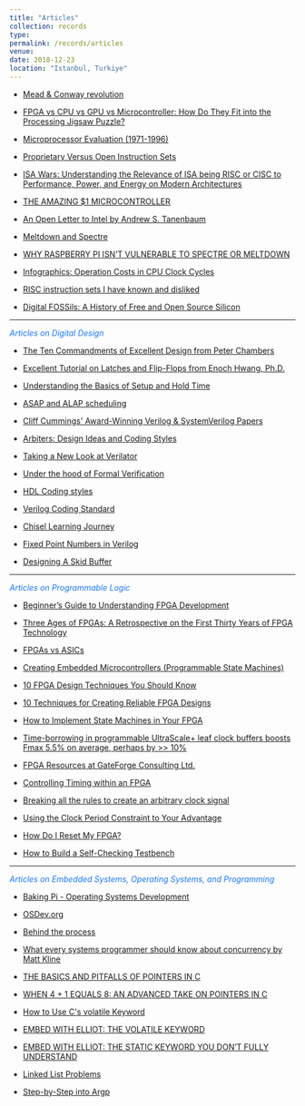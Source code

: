 ```yaml
---
title: "Articles"
collection: records
type: 
permalink: /records/articles
venue: 
date: 2018-12-23
location: "Istanbul, Turkiye"
---
```


* [Mead & Conway revolution](https://en.wikipedia.org/wiki/Mead_%26_Conway_revolution)

* [FPGA vs CPU vs GPU vs Microcontroller: How Do They Fit into the Processing Jigsaw Puzzle?](https://www.arrow.com/en/research-and-events/articles/fpga-vs-cpu-vs-gpu-vs-microcontroller)

* [Microprocessor Evaluation (1971-1996)](http://abdullahyildiz.github.io/files/Microprocessor_Evolution_Poster.jpg)

* [Proprietary Versus Open Instruction Sets](http://abdullahyildiz.github.io/files/07542457.pdf)

* [ISA Wars: Understanding the Relevance of ISA being RISC or CISC to Performance, Power, and Energy on Modern Architectures](http://abdullahyildiz.github.io/files/isa_wars.pdf)

* [THE AMAZING $1 MICROCONTROLLER](https://jaycarlson.net/microcontrollers/)

* [An Open Letter to Intel by Andrew S. Tanenbaum](http://www.cs.vu.nl/~ast/intel/)

* [Meltdown and Spectre](https://meltdownattack.com/)

* [WHY RASPBERRY PI ISN’T VULNERABLE TO SPECTRE OR MELTDOWN](https://www.raspberrypi.org/blog/why-raspberry-pi-isnt-vulnerable-to-spectre-or-meltdown/)

* [Infographics: Operation Costs in CPU Clock Cycles](http://ithare.com/infographics-operation-costs-in-cpu-clock-cycles/)

* [RISC instruction sets I have known and disliked](https://www.jwhitham.org/2016/02/risc-instruction-sets-i-have-known-and.html)

* [Digital FOSSils: A History of Free and Open Source Silicon](https://abopen.com/news/digital-fossils-a-history-of-free-and-open-source-silicon/)

<hr>

<span style="color:#1a75ff"> *Articles on Digital Design* </span>

* [The Ten Commandments of Excellent Design from Peter Chambers](http://abdullahyildiz.github.io/files/peter_chambers_10_commandments.pdf)

* [Excellent Tutorial on Latches and Flip-Flops from Enoch Hwang, Ph.D.](http://abdullahyildiz.github.io/files/flipflops.pdf)

* [Understanding the Basics of Setup and Hold Time](http://abdullahyildiz.github.io/files/Understanding-the-basics-of-setup-and-hold-time.pdf)

* [ASAP and ALAP scheduling](http://abdullahyildiz.github.io/files/asap_alap.pdf)

* [Cliff Cummings' Award-Winning Verilog & SystemVerilog Papers](http://www.sunburst-design.com/papers/)

* [Arbiters: Design Ideas and Coding Styles](http://abdullahyildiz.github.io/files/Arbiters-Design_Ideas_and_Coding_Styles.pdf)

* [Taking a New Look at Verilator](http://zipcpu.com/blog/2017/06/21/looking-at-verilator.html)

* [Under the hood of Formal Verification](https://tomverbeure.github.io/rtl/2019/01/04/Under-the-Hood-of-Formal-Verification.html)

* [HDL Coding styles](https://www.edn.com/electronics-blogs/ic-designer-s-corner/4441866/VHDL-Coding-styles)

* [Verilog Coding Standard](http://fpgacpu.ca/fpga/verilog.html)

* [Chisel Learning Journey](https://github.com/Intensivate/learning-journey)

* [Fixed Point Numbers in Verilog](https://timetoexplore.net/blog/fixed-point-numbers-in-verilog)

* [Designing A Skid Buffer](http://fpgacpu.ca/fpga/skid_buffer.html)

<hr>

<span style="color:#1a75ff"> *Articles on Programmable Logic* </span>

* [Beginner’s Guide to Understanding FPGA Development](https://www.eeweb.com/profile/gina-smith/articles/beginners-guide-to-understanding-fpga-development)

* [Three Ages of FPGAs: A Retrospective on the First Thirty Years of FPGA Technology](http://abdullahyildiz.github.io/files/07086413.pdf)

* [FPGAs vs ASICs](http://zipcpu.com/blog/2017/10/13/fpga-v-asic.html)

* [Creating Embedded Microcontrollers (Programmable State Machines)](http://abdullahyildiz.github.io/files/Creating_Embedded_Microcontrollers.pdf)

* [10 FPGA Design Techniques You Should Know](https://www.eetimes.com/document.asp?doc_id=1330128)

* [10 Techniques for Creating Reliable FPGA Designs](https://www.eetimes.com/document.asp?doc_id=1330399#)

* [How to Implement State Machines in Your FPGA](https://www.rs-online.com/designspark/how-to-implement-state-machines-in-your-fpga)

* [Time-borrowing in programmable UltraScale+ leaf clock buffers boosts Fmax 5.5% on average, perhaps by >> 10%](https://forums.xilinx.com/t5/Xcell-Daily-Blog/Time-borrowing-in-programmable-UltraScale-leaf-clock-buffers/ba-p/732007)

* [FPGA Resources at GateForge Consulting Ltd.](http://fpgacpu.ca/fpga/)

* [Controlling Timing within an FPGA](http://zipcpu.com/blog/2017/06/02/generating-timing.html)

* [Breaking all the rules to create an arbitrary clock signal](http://zipcpu.com/blog/2019/06/28/genclk.html)

* [Using the Clock Period Constraint to Your Advantage](http://abdullahyildiz.github.io/files/xcell_article_1.pdf)

* [How Do I Reset My FPGA?](http://abdullahyildiz.github.io/files/xcell_article_2.pdf)

* [How to Build a Self-Checking Testbench](http://abdullahyildiz.github.io/files/xcell_article_4.pdf)

<hr>

<span style="color:#1a75ff"> *Articles on Embedded Systems, Operating Systems, and Programming* </span>

* [Baking Pi - Operating Systems Development](https://www.cl.cam.ac.uk/projects/raspberrypi/tutorials/os/)

* [OSDev.org](http://wiki.osdev.org)

* [Behind the process](http://www.bottomupcs.com/chapter07.xhtml)

* [What every systems programmer should know about concurrency by Matt Kline](http://abdullahyildiz.github.io/files/concurrency-primer.pdf)

* [THE BASICS AND PITFALLS OF POINTERS IN C](https://hackaday.com/2018/04/04/the-basics-and-pitfalls-of-pointers-in-c/)

* [WHEN 4 + 1 EQUALS 8: AN ADVANCED TAKE ON POINTERS IN C](https://hackaday.com/2018/04/19/when-4-1-equals-8-an-advanced-take-on-pointers-in-c/)

* [How to Use C's volatile Keyword](https://barrgroup.com/Embedded-Systems/How-To/C-Volatile-Keyword)

* [EMBED WITH ELLIOT: THE VOLATILE KEYWORD](https://hackaday.com/2015/08/18/embed-with-elliot-the-volatile-keyword/)

* [EMBED WITH ELLIOT: THE STATIC KEYWORD YOU DON’T FULLY UNDERSTAND](https://hackaday.com/2015/08/04/embed-with-elliot-the-static-keyword-you-dont-fully-understand/)

* [Linked List Problems](http://abdullahyildiz.github.io/files/LinkedListProblems.pdf)

* [Step-by-Step into Argp](http://abdullahyildiz.github.io/files/step-by-step-into-argp.pdf)
